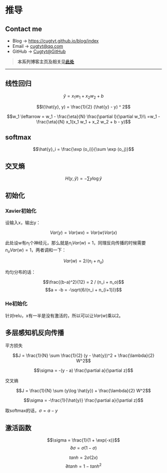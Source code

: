 # 推导

## Contact me

* Blog -> <https://cugtyt.github.io/blog/index>
* Email -> <cugtyt@qq.com>
* GitHub -> [Cugtyt@GitHub](https://github.com/Cugtyt)

> **本系列博客主页及相关见**[**此处**](https://cugtyt.github.io/blog/intv/index)

<head>
    <script src="https://cdn.mathjax.org/mathjax/latest/MathJax.js?config=TeX-AMS-MML_HTMLorMML" type="text/javascript"></script>
    <script type="text/x-mathjax-config">
        MathJax.Hub.Config({
            tex2jax: {
            skipTags: ['script', 'noscript', 'style', 'textarea', 'pre'],
            inlineMath: [['$','$']]
            }
        });
    </script>
</head>

---

## 线性回归

$$\hat{y} = x_1w_1 + x_2w_2 + b$$

$$l(\hat{y}, y) = \frac{1}{2} (\hat{y} - y) ^ 2$$

$$w_1 \leftarrow = w_1 - \frac{\eta}{N} \frac{\partial l}{\partial w_1}\\
=w_1 - \frac{\eta}{N} x_1(x_1 w_1 + x_2 w_2 + b - y)$$

## softmax

$$\hat{y}_i = \frac{\exp (o_i)}{\sum \exp (o_j)}$$

## 交叉熵

$$H(y, \hat{y}) = -\sum y \log \hat{y}$$

## 初始化

### Xavier初始化

设输入x，输出y：

$$Var(y) = Var(wx) = Var(w)Var(x)$$

此处设w有$n_i$个神经元，那么就是$n_i Var(w) = 1$，同理反向传播的时候需要$n_o Var(w)=1$，两者调和一下：

$$Var(w) = 2 / (n_i + n_o)$$

均匀分布的话：

$$\frac{(b-a)^2}{12} = 2 / (n_i + n_o)$$
$$a = -b = -\sqrt{6/(n_i + n_{i+1})}$$

### He初始化

针对relu，x有一半是没有激活的，所以可以让$Var(w)$乘以2。

## 多层感知机反向传播

平方损失

$$J = \frac{1}{N} \sum \frac{1}{2} (y - \hat{y})^2 + \frac{\lambda}{2} W^2$$

$$\sigma = -(y - a) \frac{\partial a}{\partial z}$$

交叉熵

$$J = \frac{1}{N} \sum (y\log \hat{y}) + \frac{\lambda}{2} W^2$$

$$\sigma = -\frac{1}{\hat{y}} \frac{\partial a}{\partial z}$$

取softmax的话，$\sigma = a - y$

## 激活函数

$$\sigma = \frac{1}{1 + \exp(-x)}$$
$$\partial \sigma = \sigma (1 - \sigma)$$

$$tanh = 2\sigma(2x)$$
$$\partial tanh = 1 - tanh^2$$